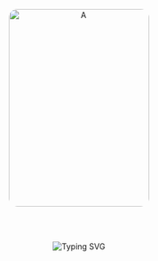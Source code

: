 <div align="center">

  <!-- Rounded image -->
  <img src="https://github.com/user-attachments/assets/33e33986-43eb-4bc7-aaa5-478b7fa8bf1d"
       alt="A"
       width="250"
       height="350"
       style="border-radius: 15px;" />

  <br><br>

  <!-- Typing SVG with green text -->
  <img src="https://readme-typing-svg.herokuapp.com?font=Righteous&size=35&center=true&vCenter=true&width=500&height=70&duration=4000&lines=Hello+Friend!;&color=00FF00"
       alt="Typing SVG" />

</div>






